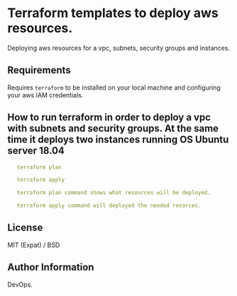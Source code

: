 # Terraform templates to deploy aws resources.

Deploying aws resources for a vpc, subnets, security groups and instances.

## Requirements

Requires `terraform` to be installed on your local machine and configuring your aws IAM credentials. 

## How to run terraform in order to deploy a vpc with subnets and security groups. At the same time it deploys two instances running OS Ubuntu server 18.04

```yaml
   terraform plan 
```

```yaml
   terraform apply
```

```yaml
   terraform plan command shows what resources will be deployed.
```
```yaml
   terraform apply command will deployed the needed resorces.
```

## License

MIT (Expat) / BSD

## Author Information

DevOps.
